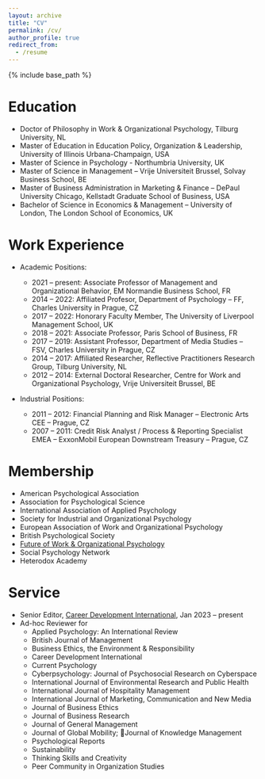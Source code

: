 ```yaml
---
layout: archive
title: "CV"
permalink: /cv/
author_profile: true
redirect_from:
  - /resume
---
```


{% include base_path %}

Education
======
* Doctor of Philosophy in Work & Organizational Psychology, Tilburg University, NL
* Master of Education in Education Policy, Organization & Leadership, University of Illinois Urbana-Champaign, USA
* Master of Science in Psychology - Northumbria University, UK
* Master of Science in Management – Vrije Universiteit Brussel, Solvay Business School, BE
* Master of Business Administration in Marketing & Finance – DePaul University Chicago, Kellstadt Graduate School of Business, USA
* Bachelor of Science in Economics & Management – University of London, The London School of Economics, UK

Work Experience
======
* Academic Positions:
  * 2021 – present: Associate Professor of Management and Organizational Behavior, EM Normandie Business School, FR
  * 2014 – 2022: Affiliated Profesor, Department of Psychology – FF, Charles University in Prague, CZ
  * 2017 – 2022: Honorary Faculty Member, The University of Liverpool Management School, UK
  * 2018 – 2021: Associate Professor, Paris School of Business, FR
  * 2017 – 2019: Assistant Professor, Department of Media Studies – FSV, Charles University in Prague, CZ
  * 2014 – 2017: Affiliated Researcher, Reflective Practitioners Research Group, Tilburg University, NL
  * 2012 – 2014: External Doctoral Researcher, Centre for Work and Organizational Psychology, Vrije Universiteit Brussel, BE

* Industrial Positions:
  * 2011 – 2012: Financial Planning and Risk Manager – Electronic Arts CEE – Prague, CZ
  * 2007 – 2011: Credit Risk Analyst / Process & Reporting Specialist EMEA – ExxonMobil European Downstream Treasury – Prague, CZ
    
Membership
======
* American Psychological Association
* Association for Psychological Science
* International Association of Applied Psychology
* Society for Industrial and Organizational Psychology
* European Association of Work and Organizational Psychology
* British Psychological Society
* [Future of Work & Organizational Psychology](https://fowop.eu)
* Social Psychology Network
* Heterodox Academy

Service
======
* Senior Editor, [Career Development International](https://www.emeraldgrouppublishing.com/journal/cdi), Jan 2023 – present 
* Ad-hoc Reviewer for
  * Applied Psychology: An International Review
  * British Journal of Management
  * Business Ethics, the Environment & Responsibility
  * Career Development International
  * Current Psychology
  * Cyberpsychology: Journal of Psychosocial Research on Cyberspace
  * International Journal of Environmental Research and Public Health
  * International Journal of Hospitality Management
  * International Journal of Marketing, Communication and New Media
  * Journal of Business Ethics
  * Journal of Business Research
  * Journal of General Management
  * Journal of Global Mobility; Journal of Knowledge Management
  * Psychological Reports
  * Sustainability
  * Thinking Skills and Creativity
  * Peer Community in Organization Studies 
